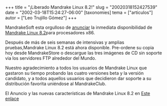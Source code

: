+++
title = "¡Liberado Mandrake Linux 8.2!"
slug = "20020318152427539"
date = "2002-03-18T15:24:27-06:00"
[taxonomies]
tema = ["articulos"]
autor = ["Leo Trujillo Gómez"]
+++

MandrakeSoft esta orgulloso de
[anunciar](http://www.linux-mandrake.com/en/82announce.php) la inmediata
disponibilidad de [Mandrake Linux
8.2](http://www.linux-mandrake.com/en/82.php)para procesadores x86.

Después de más de seis semanas de intensivas y amplias pruebas,Mandrake
Linux 8.2 está ahora disponible. Pre-ordene su copia hoy desde
MandrakeStore o descargue las tres imágenes de CD sin soporte via los
servidores FTP alrededor del Mundo.

Nuestro agradecimiento a todos los usuarios de Mandrake Linux que
gastaron su tiempo probando las cuatro versiones beta y la versión
candidato, y a todos aquellos usuarios que decidieron dar soporte a su
distribución favorita uniéndose al MandrakeClub.

El Anuncio y las nuevas características de Mandrake Linux 8.2 en [Este
enlace](http://www.mandrakeforum.com/article.php?sid=2004&lang=es)
